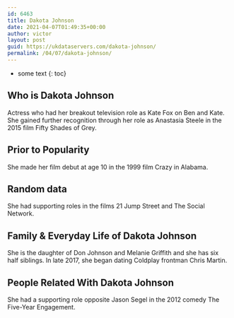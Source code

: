 ```yaml
---
id: 6463
title: Dakota Johnson
date: 2021-04-07T01:49:35+00:00
author: victor
layout: post
guid: https://ukdataservers.com/dakota-johnson/
permalink: /04/07/dakota-johnson/
---
```


* some text
{: toc}


## Who is Dakota Johnson



Actress who had her breakout television role as Kate Fox on Ben and Kate. She gained further recognition through her role as Anastasia Steele in the 2015 film Fifty Shades of Grey.  

                
                
                
## Prior to Popularity



She made her film debut at age 10 in the 1999 film Crazy in Alabama. 

                
                
                
## Random data



She had supporting roles in the films 21 Jump Street and The Social Network. 

                
                
                
## Family & Everyday Life of Dakota Johnson



She is the daughter of Don Johnson and Melanie Griffith and she has six half siblings. In late 2017, she began dating Coldplay frontman Chris Martin. 

                
                
                
## People Related With Dakota Johnson



She had a supporting role opposite Jason Segel in the 2012 comedy The Five-Year Engagement. 

                
              
            
          
          
          